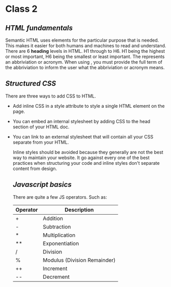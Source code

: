 # Class 2

## ***HTML fundamentals***

Semantic HTML uses elements for the particular purpose that is needed. This makes it easier for both humans and machines to read and understand.
There are 6 **heading** levels in HTML. H1 through to H6. H1 being the highest or most important, H6 being the smallest or least important.
The <abbr> represents an abbriviation or acronym. When using <abbr>, you must provide the full term of the abbriviation to inform the user what the 
abbriviation or acronym means.
  
## ***Structured CSS***
  
  
There are three ways to add CSS to HTML.
- Add inline CSS in a style attribute to style a single HTML element on the page.
- You can embed an internal stylesheet by adding CSS to the head section of your HTML doc.
- You can link to an external stylesheet that will contain all your CSS separate from your HTML.  

  Inline styles should be avoided because they generally are not the best way to maintain your website.
  It go against every one of the best practices when structuring your code and inline styles don't separate content from design.
  
  ## ***Javascript basics***
  
  There are quite a few JS operators. Such as:
  
  | Operator | Description|
  | -------- | ---------- |
  | + | Addition |
  | - | Subtraction |
  | * | Multiplication |
  | ** | Exponentiation |
  | / | Division |
  | % | Modulus (Division Remainder) |
  | ++ | Increment |
  | -- | Decrement |
